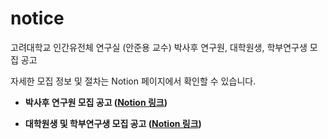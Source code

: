 # notice
고려대학교 인간유전체 연구실 (안준용 교수) 박사후 연구원, 대학원생, 학부연구생 모집 공고

자세한 모집 정보 및 절차는 Notion 페이지에서 확인할 수 있습니다. 

- **박사후 연구원 모집 공고 ([Notion 링크](https://joonanlab.notion.site/a1acff2799bc485bb6c9b05db1846b2e))**

- **대학원생 및 학부연구생 모집 공고 ([Notion 링크](https://joonanlab.notion.site/e061f5837a4747a8a125714bd984046a))**



